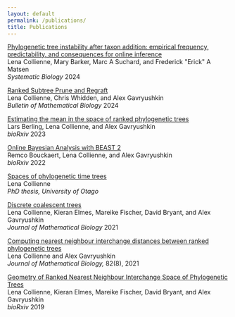 ```yaml
---
layout: default
permalink: /publications/
title: Publications
---
```



[Phylogenetic tree instability after taxon addition: empirical frequency, predictability, and consequences for online inference](https://doi.org/10.1093/sysbio/syae059)<br>
Lena Collienne, Mary Barker, Marc A Suchard, and Frederick "Erick" A Matsen<br>
*Systematic Biology* 2024<br>

[Ranked Subtree Prune and Regraft](https://link.springer.com/article/10.1007/s11538-023-01244-2)<br>
Lena Collienne, Chris Whidden, and Alex Gavryushkin<br>
*Bulletin of Mathematical Biology* 2024<br>

[Estimating the mean in the space of ranked phylogenetic trees](https://doi.org/10.1101/2023.05.08.539790)<br>
Lars Berling, Lena Collienne, and Alex Gavryushkin<br>
*bioRxiv* 2023<br>

[Online Bayesian Analysis with BEAST 2](https://doi.org/10.1101/2022.05.03.490538)  
Remco Bouckaert, Lena Collienne, and Alex Gavryushkin<br>
  *bioRxiv* 2022<br>

[Spaces of phylogenetic time trees](https://ourarchive.otago.ac.nz/bitstream/handle/10523/12606/CollienneLena2021PhD.pdf?sequence=1&isAllowed=y)<br>
  Lena Collienne<br>
  *PhD thesis, University of Otago*

[Discrete coalescent trees](https://link.springer.com/article/10.1007/s00285-021-01685-0)<br>
  Lena Collienne, Kieran Elmes, Mareike Fischer, David Bryant, and Alex Gavryushkin<br>
  *Journal of Mathematical Biology* 2021<br>

[Computing nearest neighbour interchange distances between ranked phylogenetic trees](https://doi.org/10.1007/s00285-021-01567-5)<br>
  Lena Collienne and Alex Gavryushkin<br>
  *Journal of Mathematical Biology,* 82(8), 2021<br>

[Geometry of Ranked Nearest Neighbour Interchange Space of Phylogenetic Trees](http://dx.doi.org/10.1101/2019.12.19.883603)  
Lena Collienne, Kieran Elmes, Mareike Fischer, David Bryant, and Alex Gavryushkin<br>
  *bioRxiv* 2019<br>

